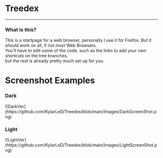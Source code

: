 # Treedex
<hr>
<h3>What is this?</h3>
<p><i>This</i> is a startpage for a web browser, personally I use it for Firefox. But it <i>should </i>work on all, if not <i>most</i> Web Browsers.<br>
You'll have to edit some of the code, such as the links to add your own shortcuts on the tree branches,<br>
but the rest is already pretty much set up for you.</p>

# Screenshot Examples
<h3>Dark</h3>
![DarkVer](https://github.com/KylarLeD/Treedex/blob/main/Images/DarkScreenShot.png)
<h3>Light</h3>
![LightVer](https://github.com/KylarLeD/Treedex/blob/main/Images/LightScreenShot.png)

